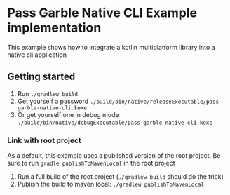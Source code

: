 # Pass Garble Native CLI Example implementation

This example shows how to integrate a kotlin multiplatform library into a native cli application

## Getting started

1. Run `./gradlew build`
3. Get yourself a password `./build/bin/native/releaseExecutable/pass-garble-native-cli.kexe`
4.  Or get yourself one in debug mode `./build/bin/native/debugExecutable/pass-garble-native-cli.kexe`


### Link with root project
As a default, this example uses a published version of the root project. Be sure to run `gradle publishToMavenLocal` in the root project

1. Run a full build of the root project (`./gradlew build` should do the trick)
2. Publish the build to maven local: `./gradlew publishToMavenLocal`
